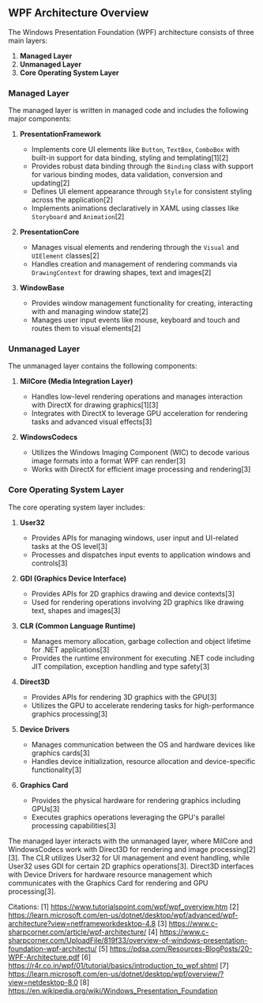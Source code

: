 ## WPF Architecture Overview

The Windows Presentation Foundation (WPF) architecture consists of three main layers:

1. **Managed Layer**
2. **Unmanaged Layer** 
3. **Core Operating System Layer**

### Managed Layer

The managed layer is written in managed code and includes the following major components:

1. **PresentationFramework**
   - Implements core UI elements like `Button`, `TextBox`, `ComboBox` with built-in support for data binding, styling and templating[1][2]
   - Provides robust data binding through the `Binding` class with support for various binding modes, data validation, conversion and updating[2]
   - Defines UI element appearance through `Style` for consistent styling across the application[2]
   - Implements animations declaratively in XAML using classes like `Storyboard` and `Animation`[2]

2. **PresentationCore** 
   - Manages visual elements and rendering through the `Visual` and `UIElement` classes[2]
   - Handles creation and management of rendering commands via `DrawingContext` for drawing shapes, text and images[2]

3. **WindowBase**
   - Provides window management functionality for creating, interacting with and managing window state[2]
   - Manages user input events like mouse, keyboard and touch and routes them to visual elements[2]

### Unmanaged Layer

The unmanaged layer contains the following components:

1. **MilCore (Media Integration Layer)**
   - Handles low-level rendering operations and manages interaction with DirectX for drawing graphics[1][3]
   - Integrates with DirectX to leverage GPU acceleration for rendering tasks and advanced visual effects[3]

2. **WindowsCodecs**
   - Utilizes the Windows Imaging Component (WIC) to decode various image formats into a format WPF can render[3]
   - Works with DirectX for efficient image processing and rendering[3]

### Core Operating System Layer

The core operating system layer includes:

1. **User32** 
   - Provides APIs for managing windows, user input and UI-related tasks at the OS level[3]
   - Processes and dispatches input events to application windows and controls[3]

2. **GDI (Graphics Device Interface)**
   - Provides APIs for 2D graphics drawing and device contexts[3]
   - Used for rendering operations involving 2D graphics like drawing text, shapes and images[3]

3. **CLR (Common Language Runtime)**
   - Manages memory allocation, garbage collection and object lifetime for .NET applications[3]
   - Provides the runtime environment for executing .NET code including JIT compilation, exception handling and type safety[3]

4. **Direct3D**
   - Provides APIs for rendering 3D graphics with the GPU[3]
   - Utilizes the GPU to accelerate rendering tasks for high-performance graphics processing[3]

5. **Device Drivers**
   - Manages communication between the OS and hardware devices like graphics cards[3]
   - Handles device initialization, resource allocation and device-specific functionality[3]

6. **Graphics Card**
   - Provides the physical hardware for rendering graphics including GPUs[3]
   - Executes graphics operations leveraging the GPU's parallel processing capabilities[3]

The managed layer interacts with the unmanaged layer, where MilCore and WindowsCodecs work with Direct3D for rendering and image processing[2][3]. The CLR utilizes User32 for UI management and event handling, while User32 uses GDI for certain 2D graphics operations[3]. Direct3D interfaces with Device Drivers for hardware resource management which communicates with the Graphics Card for rendering and GPU processing[3].

Citations:
[1] https://www.tutorialspoint.com/wpf/wpf_overview.htm
[2] https://learn.microsoft.com/en-us/dotnet/desktop/wpf/advanced/wpf-architecture?view=netframeworkdesktop-4.8
[3] https://www.c-sharpcorner.com/article/wpf-architecture/
[4] https://www.c-sharpcorner.com/UploadFile/819f33/overview-of-windows-presentation-foundation-wpf-architectu/
[5] https://pdsa.com/Resources-BlogPosts/20-WPF-Architecture.pdf
[6] https://r4r.co.in/wpf/01/tutorial/basics/introduction_to_wpf.shtml
[7] https://learn.microsoft.com/en-us/dotnet/desktop/wpf/overview/?view=netdesktop-8.0
[8] https://en.wikipedia.org/wiki/Windows_Presentation_Foundation
